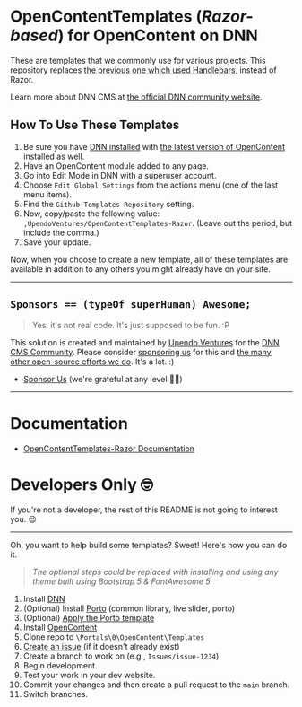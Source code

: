 # OpenContentTemplates (_Razor-based_) for OpenContent on DNN

These are templates that we commonly use for various projects. This repository replaces [the previous one which used Handlebars](https://github.com/UpendoVentures/OpenContentTemplates), instead of Razor.

Learn more about DNN CMS at [the official DNN community website](https://dncommunity.org).

## How To Use These Templates

1. Be sure you have [DNN installed](https://dnncommunity.org/How-To/Download-and-Install) with [the latest version of OpenContent](https://opencontent.readme.io/) installed as well.
2. Have an OpenContent module added to any page.
3. Go into Edit Mode in DNN with a superuser account.  
4. Choose `Edit Global Settings` from the actions menu (one of the last menu items).
5. Find the `Github Templates Repository` setting.
6. Now, copy/paste the following value:  `,UpendoVentures/OpenContentTemplates-Razor`.  (Leave out the period, but include the comma.)
7. Save your update.

Now, when you choose to create a new template, all of these templates are available in addition to any others you might already have on your site.  

<hr />  

## `Sponsors == (typeOf superHuman) Awesome;`  

> Yes, it's not real code. It's just supposed to be fun. :P

This solution is created and maintained by [Upendo Ventures](https://upendoventures.com/What/CMS/DNN) for the [DNN CMS Community](https://dnncommunity.org). Please consider [sponsoring us](https://github.com/sponsors/UpendoVentures) for this and [the many other open-source efforts we do](https://upendoventures.com/What/CMS/DNN/Extensions).  It's a lot.  :)  

- [Sponsor Us](https://github.com/sponsors/UpendoVentures) (we're grateful at any level 🙏🏽)  

<hr />  

# Documentation  

- [OpenContentTemplates-Razor Documentation](https://github.com/UpendoVentures/OpenContentTemplates-Razor/wiki)  

# Developers Only 🤓  

If you're not a developer, the rest of this README is not going to interest you. 😉  

<hr />

Oh, you want to help build some templates? Sweet!  Here's how you can do it.  

> *The optional steps could be replaced with installing and using any theme built using Bootstrap 5 & FontAwesome 5.*  

1. Install [DNN](https://www.nvquicksite.com/)
2. (Optional) Install [Porto](https://www.mandeeps.com/support/knowledgebase/install-activate-a-theme-in-dnn-9x) (common library, live slider, porto)
3. (Optional) [Apply the Porto template](https://www.mandeeps.com/support/knowledgebase/import-a-portal-template-in-dnn-91)
4. Install [OpenContent](https://github.com/sachatrauwaen/OpenContent/releases/latest)
5. Clone repo to `\Portals\0\OpenContent\Templates`
6. [Create an issue](https://github.com/UpendoVentures/OpenContentTemplates/issues) (if it doesn't already exist)
7. Create a branch to work on (e.g., `Issues/issue-1234`)
8. Begin development.
9. Test your work in your dev website.
10. Commit your changes and then create a pull request to the `main` branch.
11. Switch branches.
